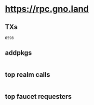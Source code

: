 # https://rpc.gno.land

## TXs
```
6598
```

## addpkgs
```
```

## top realm calls
```
```

## top faucet requesters
```
```

